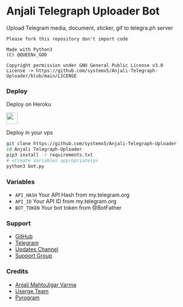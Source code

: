 # Anjali Telegraph Uploader Bot

Upload Telegram media, document, sticker, gif to telegra.ph server

```
Please fork this repository don't import code

Made with Python3
(C) @QUEENx_GOD

Copyright permission under GNU General Public License v3.0
License -> https://github.com/systemx5/Anjali-Telegraph-Uploader/blob/main/LICENSE
```

### Deploy

Deploy on Heroku
<p align="left">
  <a href="https://heroku.com/deploy?template=https://github.com/systemx5/Anjali-Telegraph-Uploader">
     <img height="30px" src="https://img.shields.io/badge/Deploy%20To%20Heroku-blueviolet?style=for-the-badge&logo=heroku">
  </a>
</p>

Deploy in your vps
```sh
git clone https://github.com/systemx5/Anjali-Telegraph-Uploader
cd Anjali Telegraph-Uploader
pip3 install -r requirements.txt
# <Create Variables appropriately>
python3 bot.py
```

### Variables

* `API_HASH` Your API Hash from my.telegram.org
* `API_ID` Your API ID from my.telegram.org
* `BOT_TOKEN` Your bot token from @BotFather

### Support

* [GitHub](https://github.com/systemx5/Anjali-Telegraph-Uploader)
* [Telegram](https://telegram.me/QUEENx_GOD)
* [Updates Channel](https://t.me/+fztuVtP1frMwYTk1)
* [Support Group](https://t.me/AnjalixSupportxGroup)

### Credits

* [Anjali MahtoJigar Varma](https://github.com/systemx5/Anjali-Telegraph-Uploader)
* [Userge Team](https://github.com/UsergeTeam)
* [Pyrogram](https://github.com/pyrogram/pyrogram)
